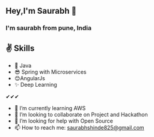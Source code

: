 ## Hey,I'm Saurabh 👋

### I'm saurabh from pune, India

## ✌ Skills 
- 🙌   Java
- 😎 Spring with Microservices
- 😊AngularJs
- ✨ Deep Learning

✔✔✔

- 🌱 I’m currently learning AWS
- 👯 I’m looking to collaborate on Project and Hackathon
- 🤔 I’m looking for help with Open Source
- 📫 How to reach me: saurabhshinde825@gmail.com

